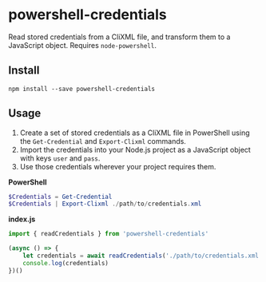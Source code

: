 # powershell-credentials

Read stored credentials from a CliXML file, and transform them to a JavaScript object. Requires `node-powershell`.

## Install
```
npm install --save powershell-credentials
```

## Usage

1. Create a set of stored credentials as a CliXML file in PowerShell using the `Get-Credential` and `Export-Clixml` commands.
2. Import the credentials into your Node.js project as a JavaScript object with keys `user` and `pass`.
3. Use those credentials wherever your project requires them.

**PowerShell**
```powershell
$Credentials = Get-Credential
$Credentials | Export-Clixml ./path/to/credentials.xml
```

**index.js**
```javascript
import { readCredentials } from 'powershell-credentials'

(async () => {
    let credentials = await readCredentials('./path/to/credentials.xml')
    console.log(credentials)
})()
```
